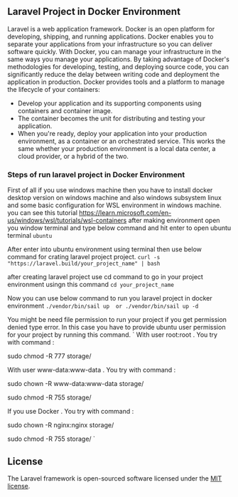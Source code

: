 ## Laravel Project in Docker Environment

Laravel is a web application framework. Docker is an open platform for developing, shipping, and running applications. Docker enables you to separate your applications from your infrastructure so you can deliver software quickly. With Docker, you can manage your infrastructure in the same ways you manage your applications. By taking advantage of Docker's methodologies for developing, testing, and deploying source code, you can significantly reduce the delay between writing code and deployment the application in production. Docker provides tools and a platform to manage the lifecycle of your containers:

- Develop your application and its supporting components using containers and container image.
- The container becomes the unit for distributing and testing your application.
- When you're ready, deploy your application into your production environment, as a container or an orchestrated service. This works the same whether your production environment is a local data center, a cloud provider, or a hybrid of the two.

### Steps of run laravel project in Docker Environment
First of all if you use windows machine then you have to install docker desktop version on windows machine and also windows subsystem linux and some basic configuration for WSL environment in windows machine. you can see this tutorial https://learn.microsoft.com/en-us/windows/wsl/tutorials/wsl-containers
after making environment open you window terminal and type below command and hit enter to open ubuntu terminal
`
ubuntu
`

After enter into ubuntu environment using terminal then use below command for crating laravel project project.
`
curl -s "https://laravel.build/your_project_name" | bash
`


after creating laravel project use cd command to go in your project environment usingn this command
`
cd your_project_name
`

Now you can use below command to run you laravel project in docker environment 
`
./vendor/bin/sail up 
or
./vendor/bin/sail up -d
`

You might be need file permission to run your project if you get permission denied type error. In this case you have to provide ubuntu user permission for your project by running this command.
`
With user root:root . You try with command :

sudo chmod -R 777 storage/

With user www-data:www-data . You try with command :

sudo chown -R www-data:www-data storage/

sudo chmod -R 755 storage/

If you use Docker . You try with command :

sudo chown -R nginx:nginx storage/

sudo chmod -R 755 storage/
`






## License

The Laravel framework is open-sourced software licensed under the [MIT license](https://opensource.org/licenses/MIT).
